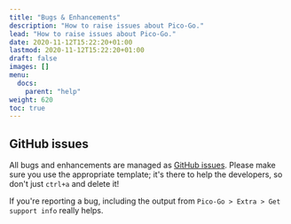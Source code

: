 ```yaml
---
title: "Bugs & Enhancements"
description: "How to raise issues about Pico-Go."
lead: "How to raise issues about Pico-Go."
date: 2020-11-12T15:22:20+01:00
lastmod: 2020-11-12T15:22:20+01:00
draft: false
images: []
menu: 
  docs:
    parent: "help"
weight: 620
toc: true
---
```


## GitHub issues

All bugs and enhancements are managed as [GitHub issues](https://github.com/cpwood/Pico-Go/issues). Please make sure you use the appropriate template; it's there to help the developers, so don't just `ctrl+a` and delete it!

If you're reporting a bug, including the output from `Pico-Go > Extra > Get support info` really helps.